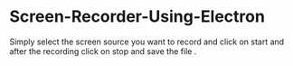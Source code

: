 # Screen-Recorder-Using-Electron

Simply select the screen source you want to record and click on start and after the recording click on stop and save the file .
